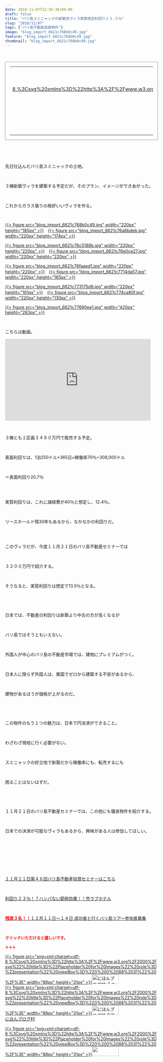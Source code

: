 ```yaml
---
date: 2018-11-07T22:56:38+09:00
draft: false
title: "バリ島スミニャックの新築売ヴィラ実質想定利回り１３.５％"
slug: "2018/11/07"
tags: ["バリ島不動産投資物件"]
image: "blog_import_6621c768b0c49.jpg"
feature: "blog_import_6621c768b0c49.jpg"
thumbnail: "blog_import_6621c768b0c49.jpg"
---
```

<p> </p><div contenteditable="false" style="padding: 15px; border-radius: 4px; border: 1px dotted currentColor; border-image: none;"><table border="0" cellpadding="0" cellspacing="0" style="margin: 0px; table-layout: fixed;" width="100%">	<tbody width="100%">		<tr>			<td aligin="center" style="vertical-align: middle;" width="95"><span style="text-align: center; display: block;"><a alt0="AmebaAffiliate" alt1="稼げる人の常識、稼げない人の常識" alt2="Amazon" alt3="https://images-fe.ssl-images-amazon.com/images/I/51Ft8zEBpkL._SL160_.jpg" alt4="1" href="4802110227?SubscriptionId=AKIAJLD6FH2TADXIQKDQ&amp;tag=amebablog-a2371184-22&amp;linkCode=xm2&amp;camp=2025&amp;creative=165953&amp;creativeASIN=4802110227" target="_blank">{{< figure src="svg+xml;charset=utf-8,%3Csvg%20xmlns%3D%22http%3A%2F%2Fwww.w3.org%2F2000%2Fsvg%22%20title%3D%22Placeholder%20for%20Images%22%20role%3D%22presentation%22%20viewBox%3D%220%200%201%201%22%20%2F%3E"  >}}<noscript><img alt="稼げる人の常識、稼げない人の常識" border="0" data-img="affiliate" src="https://images-fe.ssl-images-amazon.com/images/I/51Ft8zEBpkL._SL160_.jpg" style="margin: 0px; vertical-align: middle; max-width: 95px;"></noscript></a></span></td>			<td style="line-height: 1.5; padding-left: 15px; vertical-align: middle;"><a alt0="AmebaAffiliate" alt1="稼げる人の常識、稼げない人の常識" alt2="Amazon" alt3="https://images-fe.ssl-images-amazon.com/images/I/51Ft8zEBpkL._SL160_.jpg" alt4="1" href="4802110227?SubscriptionId=AKIAJLD6FH2TADXIQKDQ&amp;tag=amebablog-a2371184-22&amp;linkCode=xm2&amp;camp=2025&amp;creative=165953&amp;creativeASIN=4802110227" target="_blank">稼げる人の常識、稼げない人の常識</a>			<div style="padding: 3px 0px;">1,200円</div>			<div style="font-size: 0.83em;">Amazon</div></td>		</tr>	</tbody></table></div><p> </p><p> </p><p>先日仕込んだバリ島スミニャックの土地。</p><p> </p><p>３棟新築ヴィラを建築する予定だが、そのプラン、イメージができあがった。</p><p> </p><p>これからガラス張りの格好いいヴィラを作る。</p><p> </p><p><a href="blog_import_6621c768b0c49.jpg">{{< figure src="blog_import_6621c768b0c49.jpg" width="220px" height="185px" >}}</a>　<a href="blog_import_6621c76a6bdeb.jpg">{{< figure src="blog_import_6621c76a6bdeb.jpg" width="220px" height="174px" >}}</a></p><p><a href="blog_import_6621c76c5188b.jpg">{{< figure src="blog_import_6621c76c5188b.jpg" width="220px" height="220px" >}}</a>　<a href="blog_import_6621c76e0ce27.jpg">{{< figure src="blog_import_6621c76e0ce27.jpg" width="220px" height="220px" >}}</a></p><p><a href="blog_import_6621c76faaed1.jpg">{{< figure src="blog_import_6621c76faaed1.jpg" width="220px" height="220px" >}}</a>　<a href="blog_import_6621c7714da57.jpg">{{< figure src="blog_import_6621c7714da57.jpg" width="220px" height="165px" >}}</a></p><p><a href="blog_import_6621c773175d8.jpg">{{< figure src="blog_import_6621c773175d8.jpg" width="220px" height="161px" >}}</a>　<a href="blog_import_6621c774ca80f.jpg">{{< figure src="blog_import_6621c774ca80f.jpg" width="220px" height="130px" >}}</a></p><p><a href="blog_import_6621c77690ee1.jpg">{{< figure src="blog_import_6621c77690ee1.jpg" width="420px" height="283px" >}}</a></p><p> </p><p>こちらは動画。</p><p><iframe allow="accelerometer; autoplay; encrypted-media; gyroscope; picture-in-picture" allowfullscreen="" frameborder="0" height="270" src="https://www.youtube.com/embed/9VixvhsA_x8?enablejsapi=1&amp;origin=https%3A%2F%2Fameblo.jp" width="480" data-amb-layout="fill-width" title="動画"></iframe></p><p> </p><p>３棟とも１区画３４８０万円で販売する予定。</p><p> </p><p>表面利回りは、1泊250ドル×365日×稼働率70％÷308,000ドル</p><p> </p><p>＝表面利回り20.7％</p><p> </p><p><br/>実質利回りは、これに諸経費が40％と想定し、12.4％。</p><p> </p><p>リースホールド残30年もあるから、なかなかの利回りだ。</p><p> </p><p><br/>このヴィラだが、今度１１月２１日のバリ島不動産セミナーでは</p><p> </p><p>３２００万円で紹介する。</p><p> </p><p>そうなると、実質利回りは想定で13.5％となる。</p><p> </p><p> </p><p>日本では、不動産の利回りは新築より中古の方が高くなるが</p><p> </p><p>バリ島ではそうともいえない。</p><p> </p><p>外国人が中心のバリ島の不動産市場では、建物にプレミアムがつく。</p><p> </p><p>日本人に限らず外国人は、異国でゼロから建築する不安があるから、</p><p> </p><p>建物があるほうが価格が上がるのだ。</p><p> </p><p> </p><p>この物件のもう１つの魅力は、日本で円決済ができること。</p><p> </p><p>わざわざ現地に行く必要がない。</p><p> </p><p>スミニャックの好立地で新築だから稼働率にも、転売するにも</p><p> </p><p>困ることはないはずだ。</p><p> </p><p> </p><p>１１月２１日のバリ島不動産セミナーでは、この他にも優良物件を紹介する。</p><p> </p><p>日本での決済が可能なヴィラもあるから、興味がある人は参加してほしい。</p><p> </p><p> </p><p> </p><p> </p><p><a href="iin.co.jp" target="_blank">１１月２１日第４６回バリ島不動産投資セミナーはこちら</a></p><p> </p><p><a href="entry-12416230297.html#_=_" target="_blank">利回り２３％！？ハンパない節税効果！！売ラブホテル</a></p><p> </p><p><a href="https://ameblo.jp/baliclub/entry-12410059910.html" target="_blank"><span style="font-weight: bold;"><span style="color: rgb(255, 0, 0);">残席３名！！</span></span>１２月１１日～１４日 成功者と行くバリ島ツアー参加者募集</a></p><p> </p><p><font color="#ff0000" size="2"><strong>クリックいただけると嬉しいです。</strong></font></p><p><font color="#ff0000" size="2"><strong>↓↓↓</strong></font></p><p><a href="ranking.html?p_cid=01260127" id="&amp;blogmura_banner" target="_blank">{{< figure src="svg+xml;charset=utf-8,%3Csvg%20xmlns%3D%22http%3A%2F%2Fwww.w3.org%2F2000%2Fsvg%22%20title%3D%22Placeholder%20for%20Images%22%20role%3D%22presentation%22%20viewBox%3D%220%200%2088%2031%22%20%2F%3E" width="88px" height="31px" >}}<noscript><img alt="にほんブログ村 その他生活ブログ 不動産投資へ" border="0" height="31" src="https://img-proxy.blog-video.jp/images?url=http%3A%2F%2Flife.blogmura.com%2Fhudousantoushi%2Fimg%2Fhudousantoushi88_31.gif" width="88"></noscript></a><br/><a href="ranking.html?p_cid=01260127" target="_blank">{{< figure src="svg+xml;charset=utf-8,%3Csvg%20xmlns%3D%22http%3A%2F%2Fwww.w3.org%2F2000%2Fsvg%22%20title%3D%22Placeholder%20for%20Images%22%20role%3D%22presentation%22%20viewBox%3D%220%200%2088%2031%22%20%2F%3E" width="88px" height="31px" >}}<noscript><img alt="にほんブログ村 海外生活ブログ バリ島情報へ" border="0" height="31" src="https://img-proxy.blog-video.jp/images?url=http%3A%2F%2Foverseas.blogmura.com%2Fbali%2Fimg%2Fbali88_31.gif" width="88"></noscript></a><br/><a href="ranking.html?p_cid=01260127" target="_blank">にほんブログ村</a></p><p><a href="link.php?1804582" title="人気ブログランキングへ">{{< figure src="svg+xml;charset=utf-8,%3Csvg%20xmlns%3D%22http%3A%2F%2Fwww.w3.org%2F2000%2Fsvg%22%20title%3D%22Placeholder%20for%20Images%22%20role%3D%22presentation%22%20viewBox%3D%220%200%2088%2031%22%20%2F%3E" width="88px" height="31px" >}}<noscript><img border="0" height="31" src="https://blog.with2.net/img/banner/banner_22.gif" width="88"></noscript></a></p><p> </p>


